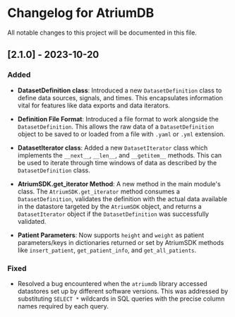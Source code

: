 # Changelog for AtriumDB

All notable changes to this project will be documented in this file.

## [2.1.0] - 2023-10-20

### Added

- **DatasetDefinition class**: Introduced a new `DatasetDefinition` class to define data sources, signals, and times. This encapsulates information vital for features like data exports and data iterators.
  
- **Definition File Format**: Introduced a file format to work alongside the `DatasetDefinition`. This allows the raw data of a `DatasetDefinition` object to be saved to or loaded from a file with `.yaml` or `.yml` extension.

- **DatasetIterator class**: Added a new `DatasetIterator` class which implements the `__next__`, `__len__`, and `__getitem__` methods. This can be used to iterate through time windows of data as described by the `DatasetDefinition` class.

- **AtriumSDK.get_iterator Method**: A new method in the main module's class. The `AtriumSDK.get_iterator` method consumes a `DatasetDefinition`, validates the definition with the actual data available in the datastore targeted by the `AtriumSDK` object, and returns a `DatasetIterator` object if the `DatasetDefinition` was successfully validated.

- **Patient Parameters**: Now supports `height` and `weight` as patient parameters/keys in dictionaries returned or set by AtriumSDK methods like `insert_patient`, `get_patient_info`, and `get_all_patients`.

### Fixed

- Resolved a bug encountered when the `atriumdb` library accessed datastores set up by different software versions. This was addressed by substituting `SELECT *` wildcards in SQL queries with the precise column names required by each query.
